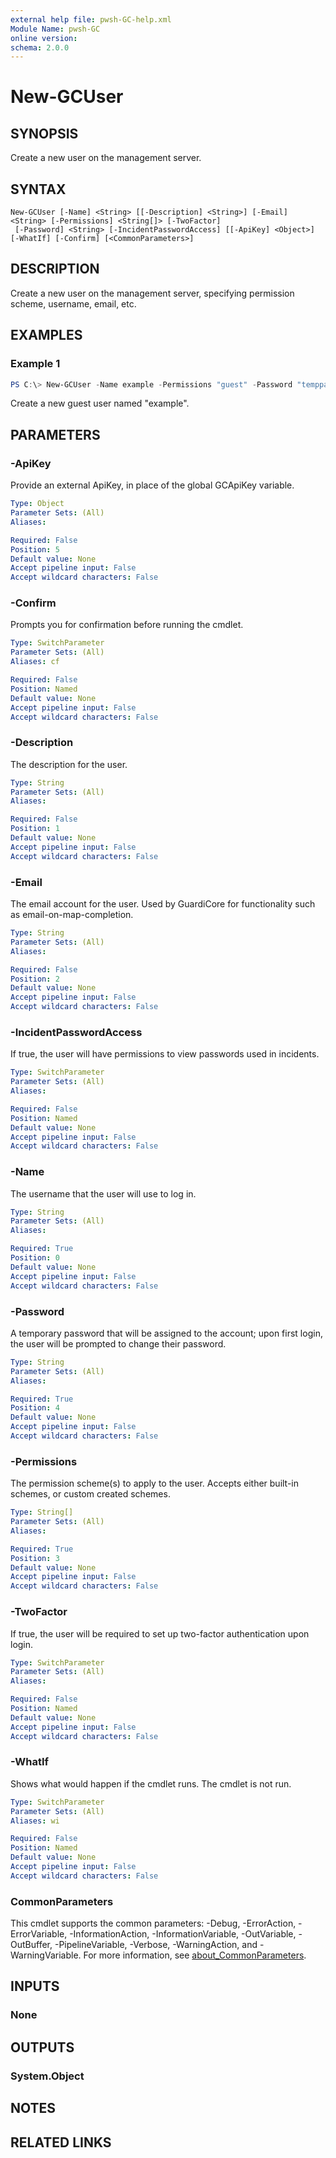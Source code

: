 ```yaml
---
external help file: pwsh-GC-help.xml
Module Name: pwsh-GC
online version:
schema: 2.0.0
---
```


# New-GCUser

## SYNOPSIS
Create a new user on the management server.

## SYNTAX

```
New-GCUser [-Name] <String> [[-Description] <String>] [-Email] <String> [-Permissions] <String[]> [-TwoFactor]
 [-Password] <String> [-IncidentPasswordAccess] [[-ApiKey] <Object>] [-WhatIf] [-Confirm] [<CommonParameters>]
```

## DESCRIPTION
Create a new user on the management server, specifying permission scheme, username, email, etc.

## EXAMPLES

### Example 1
```powershell
PS C:\> New-GCUser -Name example -Permissions "guest" -Password "temppass"
```

Create a new guest user named "example".

## PARAMETERS

### -ApiKey
Provide an external ApiKey, in place of the global GCApiKey variable.

```yaml
Type: Object
Parameter Sets: (All)
Aliases:

Required: False
Position: 5
Default value: None
Accept pipeline input: False
Accept wildcard characters: False
```

### -Confirm
Prompts you for confirmation before running the cmdlet.

```yaml
Type: SwitchParameter
Parameter Sets: (All)
Aliases: cf

Required: False
Position: Named
Default value: None
Accept pipeline input: False
Accept wildcard characters: False
```

### -Description
The description for the user.

```yaml
Type: String
Parameter Sets: (All)
Aliases:

Required: False
Position: 1
Default value: None
Accept pipeline input: False
Accept wildcard characters: False
```

### -Email
The email account for the user. Used by GuardiCore for functionality such as email-on-map-completion.

```yaml
Type: String
Parameter Sets: (All)
Aliases:

Required: False
Position: 2
Default value: None
Accept pipeline input: False
Accept wildcard characters: False
```

### -IncidentPasswordAccess
If true, the user will have permissions to view passwords used in incidents.

```yaml
Type: SwitchParameter
Parameter Sets: (All)
Aliases:

Required: False
Position: Named
Default value: None
Accept pipeline input: False
Accept wildcard characters: False
```

### -Name
The username that the user will use to log in.

```yaml
Type: String
Parameter Sets: (All)
Aliases:

Required: True
Position: 0
Default value: None
Accept pipeline input: False
Accept wildcard characters: False
```

### -Password
A temporary password that will be assigned to the account; upon first login, the user will be prompted to change their password.

```yaml
Type: String
Parameter Sets: (All)
Aliases:

Required: True
Position: 4
Default value: None
Accept pipeline input: False
Accept wildcard characters: False
```

### -Permissions
The permission scheme(s) to apply to the user. Accepts either built-in schemes, or custom created schemes.

```yaml
Type: String[]
Parameter Sets: (All)
Aliases:

Required: True
Position: 3
Default value: None
Accept pipeline input: False
Accept wildcard characters: False
```

### -TwoFactor
If true, the user will be required to set up two-factor authentication upon login.

```yaml
Type: SwitchParameter
Parameter Sets: (All)
Aliases:

Required: False
Position: Named
Default value: None
Accept pipeline input: False
Accept wildcard characters: False
```

### -WhatIf
Shows what would happen if the cmdlet runs. The cmdlet is not run.

```yaml
Type: SwitchParameter
Parameter Sets: (All)
Aliases: wi

Required: False
Position: Named
Default value: None
Accept pipeline input: False
Accept wildcard characters: False
```

### CommonParameters
This cmdlet supports the common parameters: -Debug, -ErrorAction, -ErrorVariable, -InformationAction, -InformationVariable, -OutVariable, -OutBuffer, -PipelineVariable, -Verbose, -WarningAction, and -WarningVariable. For more information, see [about_CommonParameters](http://go.microsoft.com/fwlink/?LinkID=113216).

## INPUTS

### None

## OUTPUTS

### System.Object
## NOTES

## RELATED LINKS
